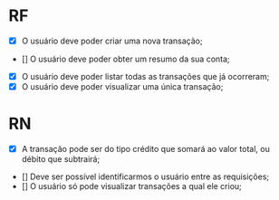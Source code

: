 # RF

- [X] O usuário deve poder criar uma nova transação;
- [] O usuário deve poder obter um resumo da sua conta;
- [X] O usuário deve poder listar todas as transações que já ocorreram;
- [X] O usuário deve poder visualizar uma única transação;

# RN

- [X] A transação pode ser do tipo crédito que somará ao valor total, ou débito que subtrairá;
- [] Deve ser possível identificarmos o usuário entre as requisições;
- [] O usuário só pode visualizar transações a qual ele criou;